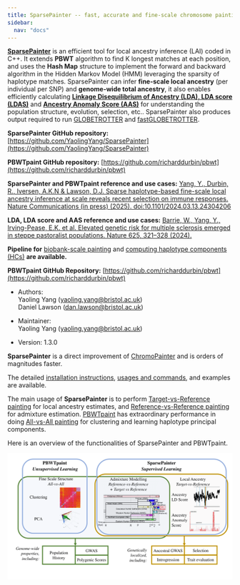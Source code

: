 ```yaml
---
title: SparsePainter -- fast, accurate and fine-scale chromosome painting software
sidebar:
  nav: "docs"
---
```


[**SparsePainter**](https://github.com/YaolingYang/SparsePainter) is an efficient tool for local ancestry inference (LAI) coded in C++. It extends **PBWT** algorithm to find K longest matches at each position, and uses the **Hash Map** structure to implement the forward and backward algorithm in the Hidden Markov Model (HMM) leveraging the sparsity of haplotype matches. SparsePainter can infer **fine-scale local ancestry** (per individual per SNP) and **genome-wide total ancestry**, it also enables efficiently calculating [**Linkage Disequilibrium of Ancestry (LDA), LDA score (LDAS)**](https://github.com/YaolingYang/LDAandLDAscore) and [**Ancestry Anomaly Score (AAS)**](https://github.com/danjlawson/ms_paper) for understanding the population structure, evolution, selection, etc.. SparsePainter also produces output required to run [GLOBETROTTER](https://github.com/hellenthal-group-UCL/GLOBETROTTER) and [fastGLOBETROTTER](https://github.com/hellenthal-group-UCL/fastGLOBETROTTER).  

**SparsePainter GitHub repository:** [https://github.com/YaolingYang/SparsePainter](https://github.com/YaolingYang/SparsePainter)

**PBWTpaint GitHub repository:** [https://github.com/richarddurbin/pbwt](https://github.com/richarddurbin/pbwt)

**SparsePainter and PBWTpaint reference and use cases:** [Yang, Y., Durbin, R., Iversen, A.K.N & Lawson, D.J. Sparse haplotype-based fine-scale local ancestry inference at scale reveals recent selection on immune responses. Nature Communications (in press) (2025). doi:10.1101/2024.03.13.24304206](https://www.medrxiv.org/content/10.1101/2024.03.13.24304206v2)

**LDA, LDA score and AAS reference and use cases:** [Barrie, W., Yang, Y., Irving-Pease, E.K. et al. Elevated genetic risk for multiple sclerosis emerged in steppe pastoralist populations. Nature 625, 321–328 (2024).](https://www.nature.com/articles/s41586-023-06618-z)

**Pipeline for** [biobank-scale painting](https://github.com/YaolingYang/SparsePainter/tree/main/painting-pipeline/standard%20painting) and [computing haplotype components (HCs)](https://github.com/YaolingYang/SparsePainter/tree/main/painting-pipeline/Compute%20haplotype%20components%20(HCs)) **are available.**

**PBWTpaint GitHub Repository:** [https://github.com/richarddurbin/pbwt](https://github.com/richarddurbin/pbwt)

-   Authors:  
    Yaoling Yang (<yaoling.yang@bristol.ac.uk>)  
    Daniel Lawson (<dan.lawson@bristol.ac.uk>)

-   Maintainer:  
    Yaoling Yang (<yaoling.yang@bristol.ac.uk>)

-   Version: 1.3.0

**SparsePainter** is a direct improvement of [ChromoPainter](https://people.maths.bris.ac.uk/~madjl/finestructure-old/chromopainter_info.html) and is orders of magnitudes faster.

The detailed [installation instructions](https://sparsepainter.github.io/Installation.html), 
[usages and commands](https://sparsepainter.github.io/Usages.html), and examples are available.  

The main usage of **SparsePainter** is to perform [Target-vs-Reference painting](https://sparsepainter.github.io/example/Target-vs-Reference-painting.html) for local ancestry estimates, and
[Reference-vs-Reference painting](https://sparsepainter.github.io/example/Reference-vs-Reference-painting.html) for admixture estimation. [PBWTpaint](https://github.com/richarddurbin/pbwt) has extraordinary performance in doing 
[All-vs-All painting](https://sparsepainter.github.io/example/All-vs-All-painting.html) for clustering and learning haplotype principal components. 

Here is an overview of the functionalities of SparsePainter and PBWTpaint.

![overview](/images/overview.png)

